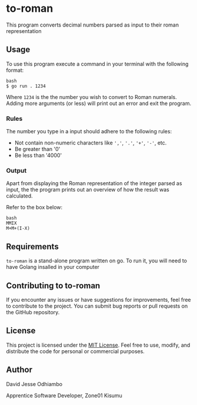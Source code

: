 # to-roman
This program converts decimal numbers parsed as input to their roman representation

## Usage
To use this program execute a command in your terminal with the following format:
```
bash
$ go run . 1234
```
Where `1234` is the the number you wish to convert to Roman numerals. Adding more arguments (or less) will print out an error and exit the program.

### Rules
The number you type in a input should adhere to the following rules:
- Not contain non-numeric characters like `','`, `'.'`, `'+'`, `'-'`, etc.
- Be greater than '0'
- Be less than '4000'

### Output
Apart from displaying the Roman representation of the integer parsed as input, the the program prints out an overview of how the result was calculated.

Refer to the box below:
```
bash
MMIX
M+M+(I-X)
```
## Requirements
`to-roman` is a stand-alone program written on go. To run it, you will need to have Golang insalled in your computer

## Contributing to to-roman
If you encounter any issues or have suggestions for improvements, feel free to contribute to the project. You can submit bug reports or pull requests on the GitHub repository.
## License
This project is licensed under the [MIT License](https://en.wikipedia.org/wiki/MIT_License). Feel free to use, modify, and distribute the code for personal or commercial purposes.

## Author
David Jesse Odhiambo

Apprentice Software Developer, Zone01 Kisumu